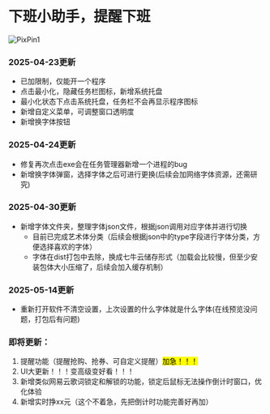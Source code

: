 # 下班小助手，提醒下班
![PixPin1](https://github.com/user-attachments/assets/23ff1900-bad3-4a6c-b448-339b735a33a0)
### 2025-04-23更新

- 已加限制，仅能开一个程序
- 点击最小化，隐藏任务栏图标，新增系统托盘
- 最小化状态下点击系统托盘，任务栏不会再显示程序图标
- 新增自定义菜单，可调整窗口透明度
- 新增换字体按钮

### 2025-04-24更新

- 修复再次点击exe会在任务管理器新增一个进程的bug
- 新增换字体弹窗，选择字体之后可进行更换(后续会加网络字体资源，还需研究)

### 2025-04-30更新

- 新增字体文件夹，整理字体json文件，根据json调用对应字体并进行切换
  - 目前已完成艺术体分类（后续会根据json中的type字段进行字体分类，方便选择喜欢的字体）
  - 字体在dist打包中去除，换成七牛云储存形式（加载会比较慢，但至少安装包体大小压缩了，后续会加入缓存机制）

### 2025-05-14更新

- 重新打开软件不清空设置，上次设置的什么字体就是什么字体(在线预览没问题，打包后有问题)


### 即将更新：
1. 提醒功能（提醒抢购、抢券、可自定义提醒）<mark>加急！！！  </mark>
3. UI大更新！！！变高级变好看！！！
4. 新增类似网易云歌词锁定和解锁的功能，锁定后鼠标无法操作倒计时窗口，优化体验
5. 新增实时挣xx元（这个不着急，先把倒计时功能完善好再加）